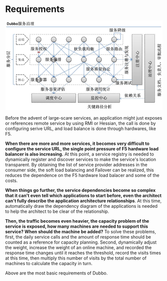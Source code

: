 # Requirements

![image](../sources/images/dubbo-service-governance.jpg)

Before the advent of large-scare services, an application might just exposes or references remote service by using RMI or Hessian, the call is done by configuring serive URL, and load balance is done through hardwares, like F5.

**When there are more and more services, it becomes very difficult to configure the service URL, the single point pressure of F5 hardware load balancer is also increasing.** At this point, a service registry is needed to dynamically register and discover services to make the service's location transparent. By obtaining the list of service provider addresses in the consumer side, the soft load balancing and Failover can be realized, this reduces the dependence on the F5 hardware load balacer and some of the costs.

**When things go further, the service dependencies become so complex that it can't even tell which applications to start before, even the architect can't fully describe the application architecture relationships**. At this time, automatically draw the dependency diagram of the applications is needed to help the architect to be clear of the relationship.

**Then, the traffic becomes even heavier, the capacity problem of the service is exposed, how many machines are needed to support this service? When should the machine be added?** To solve these problems, first, the daily service calls and the amount of response time should be counted as a reference for capacity planning. Second, dynamically adjust the weight, increase the weight of an online machine, and recorded the response time changes until it reaches the threshold, record the visits times at this time, then multiply this number of visits by the total number of machines to calculate the capacity in turn.

Above are the most basic requirements of Dubbo.
